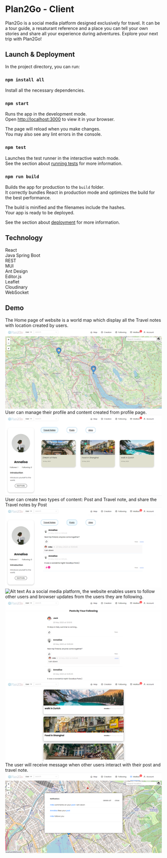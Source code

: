 # Plan2Go - Client
Plan2Go is a social media platform designed exclusively for travel. It can be a tour guide, a resaturant reference and a place you can tell your own stories and share all your experience during adventures.
Explore your next trip with Plan2Go!
## Launch & Deployment

In the project directory, you can run:
### `npm install all`
Install all the necessary dependencies.

### `npm start`

Runs the app in the development mode.\
Open [http://localhost:3000](http://localhost:3000) to view it in your browser.

The page will reload when you make changes.\
You may also see any lint errors in the console.

### `npm test`

Launches the test runner in the interactive watch mode.\
See the section about [running tests](https://facebook.github.io/create-react-app/docs/running-tests) for more information.

### `npm run build`

Builds the app for production to the `build` folder.\
It correctly bundles React in production mode and optimizes the build for the best performance.

The build is minified and the filenames include the hashes.\
Your app is ready to be deployed.

See the section about [deployment](https://facebook.github.io/create-react-app/docs/deployment) for more information.
## Technology
React\
Java Spring Boot\
REST\
MUI\
Ant Design\
Editor.js\
Leaflet\
Cloudinary\
WebSocket


## Demo
The Home page of website is a world map which display all the Travel notes with location created by users.
![Alt text](public/HomePage.png)
User can manage their profile and content created from profile page.
![Alt text](public/userProfile.png)
User can create two types of content: Post and Travel note, and share the Travel notes by Post
![Alt text](public/Post.png)
![Alt text](public/chrome-capture-2023-4-21.png)
As a social media platform, the website enables users to follow other users and browser updates from the users they are following.
![Alt text](public/following.png)
![Alt text](public/Following2.png)
The user will receive message when other users interact with their post and travel note.
![Alt text](public/notification.png)
